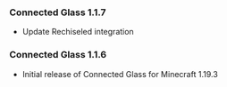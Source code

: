### Connected Glass 1.1.7
- Update Rechiseled integration

### Connected Glass 1.1.6
- Initial release of Connected Glass for Minecraft 1.19.3
